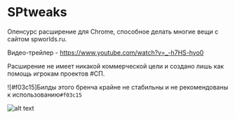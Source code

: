 # SPtweaks

Опенсурс расширение для Chrome, способное делать многие вещи с сайтом spworlds.ru.

Видео-трейлер - https://www.youtube.com/watch?v=_-h7HS-hyo0


Расширение не имеет никакой коммерческой цели и создано лишь как помощь игрокам проектов #СП.



![#f03c15]Билды этого бренча крайне не стабильны и не рекомендованы к использованию`#f03c15`

![alt text](https://media.discordapp.net/attachments/708742470057328671/997164478124798012/-2.png?width=1015&height=571)
